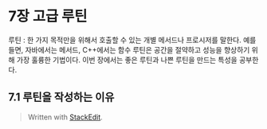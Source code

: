 # 7장 고급 루틴

루틴 : 한 가지 목적만을 위해서 호출할 수 있는 개별 메서드나 프로시저를 말한다. 예를 들면, 자바에서는 메서드, C++에서는 함수
루틴은 공간을 절약하고 성능을 향상하기 위해 가장 훌륭한 기법이다.  이번 장에서는 좋은 루틴과 나쁜 루틴을 만드는 특성을 공부한다.

## 7.1 루틴을 작성하는 이유







> Written with [StackEdit](https://stackedit.io/).
<!--stackedit_data:
eyJoaXN0b3J5IjpbMTMyMjUwNDAyNSwtODI3ODU3NjY3LC0xMD
M5NzgwMDc4XX0=
-->